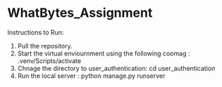 # WhatBytes_Assignment
Instructions to Run: 

1. Pull the repository.
2. Start the virtual enviournment using the following coomag : .venv/Scripts/activate
3. Chnage the directory to user_authentication: cd user_authentication
4. Run the local server : python manage.py runserver
